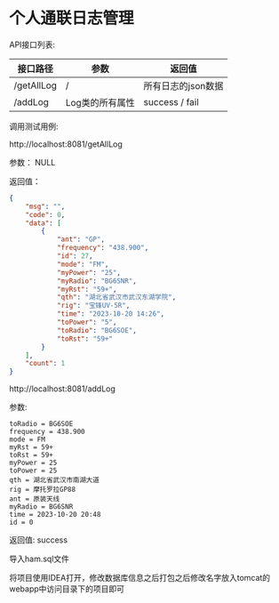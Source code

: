 # 个人通联日志管理



API接口列表:

| 接口路径   | 参数            | 返回值             |
| ---------- | --------------- | ------------------ |
| /getAllLog | /               | 所有日志的json数据 |
| /addLog    | Log类的所有属性 | success / fail     |



调用测试用例:

http://localhost:8081/getAllLog

参数： NULL

返回值：

```json
{
    "msg": "",
    "code": 0,
    "data": [
        {
            "ant": "GP",
            "frequency": "438.900",
            "id": 27,
            "mode": "FM",
            "myPower": "25",
            "myRadio": "BG6SNR",
            "myRst": "59+",
            "qth": "湖北省武汉市武汉东湖学院",
            "rig": "宝锋UV-5R",
            "time": "2023-10-20 14:26",
            "toPower": "5",
            "toRadio": "BG6SOE",
            "toRst": "59+"
        }
    ],
    "count": 1
}
```



http://localhost:8081/addLog

参数:

```
toRadio = BG6SOE
frequency = 438.900
mode = FM
myRst = 59+
toRst = 59+
myPower = 25
toPower = 25
qth = 湖北省武汉市南湖大道
rig = 摩托罗拉GP88
ant = 原装天线
myRadio = BG6SNR
time = 2023-10-20 20:48
id = 0
```

返回值: success



导入ham.sql文件

将项目使用IDEA打开，修改数据库信息之后打包之后修改名字放入tomcat的webapp中访问目录下的项目即可

